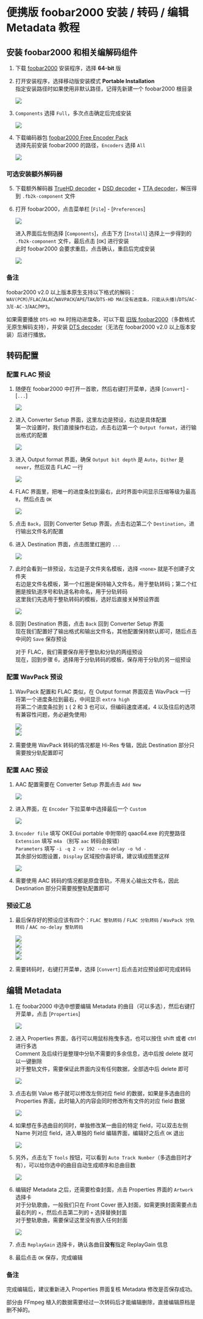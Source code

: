 # 便携版 foobar2000 安装 / 转码 / 编辑 Metadata 教程

## 安装 foobar2000 和相关编解码组件

1. 下载 [foobar2000](https://www.foobar2000.org/download) 安装程序，选择 **64-bit** 版

2. 打开安装程序，选择移动版安装模式 **Portable Installation**  
    指定安装路径时如果使用非默认路径，记得先新建一个 foobar2000 根目录

    ![](./media/foobar2000_01.png)

3. `Components` 选择 `Full`，多次点击确定后完成安装

    ![](./media/foobar2000_02.png)

4. 下载编码器包 [foobar2000 Free Encoder Pack](https://www.foobar2000.org/encoderpack)  
    选择先前安装 foobar2000 的路径，`Encoders` 选择 `All`

    ![](./media/foobar2000_03.png)

### 可选安装额外解码器

5. 下载额外解码器 [TrueHD decoder](https://sourceforge.net/projects/dvdadecoder/files/foo_input_dvda/) + [DSD decoder](https://sourceforge.net/projects/sacddecoder/files/foo_input_sacd/) + [TTA decoder](https://www.foobar2000.org/components/view/foo_input_tta)，解压得到 `.fb2k-component` 文件

6. 打开 foobar2000，点击菜单栏 [`File`] - [`Preferences`]

    ![](./media/foobar2000_04.png)

    进入界面后左侧选择 [`Components`]，点击下方 [`Install`] 选择上一步得到的 `.fb2k-component` 文件，最后点击 [`OK`] 进行安装  
    此时 foobar2000 会要求重启，点击确认，重启后完成安装

    ![](./media/foobar2000_05.png)

### 备注

foobar2000 v2.0 以上版本原生支持以下格式的解码： `WAV(PCM)`/`FLAC`/`ALAC`/`WAVPACK`/`APE`/`TAK`/`DTS-HD MA(没有进度条，只能从头播)`/`DTS`/`AC-3`/`E-AC-3`/`AAC`/`MP3`。

如果需要播放 `DTS-HD MA` 时拖动进度条，可以下载 [旧版 foobar2000](https://www.foobar2000.org/getfile/foobar2000_v1.6.17.exe)（多数格式无原生解码支持），并安装 [DTS decoder](https://www.foobar2000.org/components/view/foo_input_dts)（无法在 foobar2000 v2.0 以上版本安装）后进行播放。


## 转码配置

### 配置 FLAC 预设

1. 随便在 foobar2000 中打开一首歌，然后右键打开菜单，选择 [`Convert`] - [`...`]

    ![](./media/foobar2000_06.png)

2. 进入 Converter Setup 界面，这里左边是预设，右边是具体配置  
    第一次设置时，我们直接操作右边，点击右边第一个 `Output format`，进行输出格式的配置

    ![](./media/foobar2000_07.png)

3. 进入 Output format 界面，确保 `Output bit depth` 是 `Auto`，`Dither` 是 `never`，然后双击 FLAC 一行

    ![](./media/foobar2000_08.png)

4. FLAC 界面里，把唯一的进度条拉到最右，此时界面中间显示压缩等级为最高 `8`，然后点击 `OK`

    ![](./media/foobar2000_09.png)

5. 点击 `Back`，回到 Converter Setup 界面，点击右边第二个 `Destination`，进行输出文件名的配置

6. 进入 Destination 界面，点击图里红圈的 `...`

    ![](./media/foobar2000_10.png)

7. 此时会看到一排预设，左边是子文件夹名模板，选择 `<none>` 就是不创建子文件夹  
    右边是文件名模板，第一个红圈是保持输入文件名，用于整轨转码；第二个红圈是按轨道序号和轨道名称命名，用于分轨转码  
    这里我们先选用于整轨转码的模板，选好后直接关掉预设界面

    ![](./media/foobar2000_11.png)

8. 回到 Destination 界面，点击 `Back` 回到 Converter Setup 界面  
    现在我们配置好了输出格式和输出文件名，其他配置保持默认即可，随后点击中间的 `Save` 保存预设  

    对于 FLAC，我们需要保存用于整轨和分轨的两组预设  
    现在，回到步骤 6，选择用于分轨转码的模板，保存用于分轨的另一组预设

### 配置 WavPack 预设

1. WavPack 配置和 FLAC 类似，在 Output format 界面双击 WavPack 一行  
    将第一个进度条拉到最右，中间显示 `extra high`  
    将第二个进度条拉到 `1` ( 2 和 3 也可以，但编码速度递减，4 以及往后的选项有兼容性问题，务必避免使用)

    ![](./media/foobar2000_12.png)  
    ![](./media/foobar2000_13.png)

2. 需要使用 WavPack 转码的情况都是 Hi-Res 专辑，因此 Destination 部分只需要按分轨配置即可

### 配置 AAC 预设

1. AAC 配置需要在 Converter Setup 界面点击 `Add New`

    ![](./media/foobar2000_14.png)

2. 进入界面，在 `Encoder` 下拉菜单中选择最后一个 `Custom`

    ![](./media/foobar2000_15.png)

3. `Encoder file` 填写 OKEGui portable 中附带的 qaac64.exe 的完整路径  
    `Extension` 填写 `m4a` （别写 `aac` 转码会报错）  
    `Parameters` 填写 `-i -q 2 -v 192 --no-delay -o %d -`  
    其余部分如图设置，`Display` 区域按你喜好填，建议填成图里这样

    ![](./media/foobar2000_16.png)

4. 需要使用 AAC 转码的情况都是原盘音轨，不用关心输出文件名，因此 Destination 部分只需要按整轨配置即可

### 预设汇总

1. 最后保存好的预设应该有四个：`FLAC 整轨转码` / `FLAC 分轨转码` / `WavPack 分轨转码` / `AAC no-delay 整轨转码`

    ![](./media/foobar2000_17.png)  
    ![](./media/foobar2000_18.png)  
    ![](./media/foobar2000_19.png)  
    ![](./media/foobar2000_20.png)  

2. 需要转码时，右键打开菜单，选择 [`Convert`] 后点击对应预设即可完成转码


## 编辑 Metadata

1. 在 foobar2000 中选中想要编辑 Metadata 的曲目（可以多选），然后右键打开菜单，点击 [`Properties`]

    ![](./media/foobar2000_21.png)

2. 进入 Properties 界面，各行可以用鼠标拖曳多选，也可以按住 shift 或者 ctrl 进行多选  
    Comment 及后续行是整理中分轨不需要的多余信息，选中后按 delete 就可以一键删除  
    对于整轨文件，需要保证此界面内没有任何数据，全部选中后 delete 即可

    ![](./media/foobar2000_22.png)

3. 点击右侧 Value 格子就可以修改左侧对应 field 的数据，如果是多选曲目的 Properties 界面，此时输入的内容会同时修改所有文件的对应 field 数据

    ![](./media/foobar2000_23.png)

4. 如果想在多选曲目的同时，单独修改某一曲目的特定 field，可以双击左侧 Name 列对应 field，进入单独的 field 编辑界面，编辑好之后点 `OK` 退出

    ![](./media/foobar2000_24.png)

5. 另外，点击左下 `Tools` 按钮，可以看到 `Auto Track Number`（多选曲目时才有），可以给你选中的曲目自动生成顺序和总曲目数

    ![](./media/foobar2000_25.png)

6. 编辑好 Metadata 之后，还需要检查封面，点击 Properties 界面的 `Artwork` 选择卡  
    对于分轨歌曲，一般我们只在 Front Cover 嵌入封面，如需更换封面需要点击最右列的 `×`，然后点击第二列的 `+` 选择替换封面  
    对于整轨歌曲，需要保证这里没有嵌入任何封面

    ![](./media/foobar2000_26.png)

7. 点击 `ReplayGain` 选择卡，确认各曲目**没有**指定 ReplayGain 信息

8. 最后点击 `OK` 保存，完成编辑

### 备注

完成编辑后，建议重新进入 Properties 界面复核 Metadata 修改是否保存成功。

部分由 FFmpeg 植入的数据需要经过一次转码后才能编辑删除，直接编辑原档是删不掉的。
